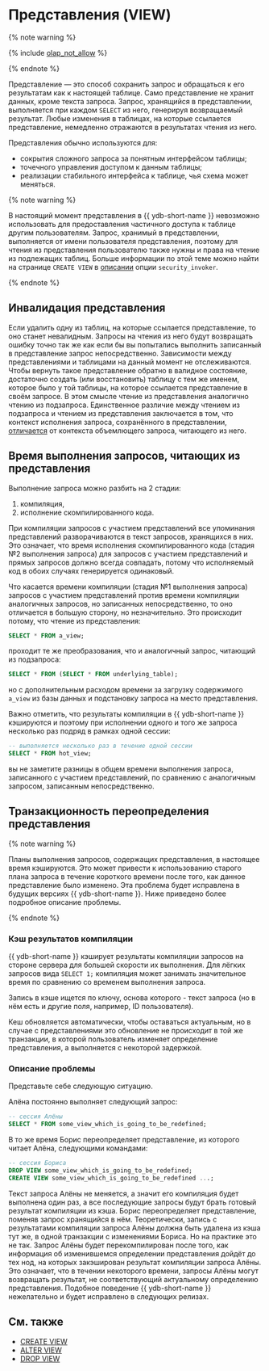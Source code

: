 # Представления (VIEW)

{% note warning %}

{% include [olap_not_allow](../../_includes/not_allow_for_olap.md) %}

{% endnote %}

Представление — это способ сохранить запрос и обращаться к его результатам как к настоящей таблице. Само представление не хранит данных, кроме текста запроса. Запрос, хранящийся в представлении, выполняется при каждом `SELECT` из него, генерируя возвращаемый результат. Любые изменения в таблицах, на которые ссылается представление, немедленно отражаются в результатах чтения из него.

Представления обычно используются для:
- сокрытия сложного запроса за понятным интерфейсом таблицы;
- точечного управления доступом к данным таблицы;
- реализации стабильного интерфейса к таблице, чья схема может меняться.

{% note warning %}

В настоящий момент представления в {{ ydb-short-name }} невозможно использовать для предоставления частичного доступа к таблице другим пользователям. Запрос, хранимый в представлении, выполняется от имени пользователя представления, поэтому для чтения из представления пользователю также нужны и права на чтение из подлежащих таблиц. Больше информации по этой теме можно найти на странице `CREATE VIEW` в [описании](../../yql/reference/syntax/create-view.md#security_invoker) опции `security_invoker`.

{% endnote %}

## Инвалидация представления

Если удалить одну из таблиц, на которые ссылается представление, то оно станет невалидным. Запросы на чтения из него будут возвращать ошибку точно так же как если бы вы попытались выполнить записанный в представление запрос непосредственно. Зависимости между представлениями и таблицами на данный момент не отслеживаются. Чтобы вернуть такое представление обратно в валидное состояние, достаточно создать (или восстановить) таблицу с тем же именем, которое было у той таблицы, на которое ссылается представление в своём запросе. В этом смысле чтение из представления аналогично чтению из подзапроса. Единственное различие между чтением из подзапроса и чтением из представления заключается в том, что контекст исполнения запроса, сохранённого в представлении, [отличается](../../yql/reference/syntax/create-view.md#context) от контекста объемлющего запроса, читающего из него.

## Время выполнения запросов, читающих из представления

Выполнение запроса можно разбить на 2 стадии:
1. компиляция,
2. исполнение скомпилированного кода.

При компиляции запросов с участием представлений все упоминания представлений разворачиваются в текст запросов, хранящихся в них. Это означает, что время исполнения скомпилированного кода (стадия №2 выполнения запроса) для запросов с участием представлений и прямых запросов должно всегда совпадать, потому что исполняемый код в обоих случаях генерируется одинаковый.

Что касается времени компиляции (стадия №1 выполнения запроса) запросов с участием представлений против времени компиляции аналогичных запросов, но записанных непосредственно, то оно отличается в большую сторону, но незначительно. Это происходит потому, что чтение из представления:

```sql
SELECT * FROM a_view;
```
проходит те же преобразования, что и аналогичный запрос, читающий из подзапроса:
```sql
SELECT * FROM (SELECT * FROM underlying_table);
```
но с дополнительным расходом времени за загрузку содержимого `a_view` из базы данных и подстановку запроса на место представления.

Важно отметить, что результаты компиляции в {{ ydb-short-name }} кэшируются и поэтому при исполнении одного и того же запроса несколько раз подряд в рамках одной сессии:
```sql
-- выполняется несколько раз в течение одной сессии
SELECT * FROM hot_view;
```
вы не заметите разницы в общем времени выполнения запроса, записанного с участием представлений, по сравнению с аналогичным запросом, записанным непосредственно.

## Транзакционность переопределения представления

{% note warning %}

Планы выполнения запросов, содержащих представления, в настоящее время кэшируются. Это может привести к использованию старого плана запроса в течение короткого времени после того, как данное представление было изменено. Эта проблема будет исправлена в будущих версиях {{ ydb-short-name }}. Ниже приведено более подробное описание проблемы.

{% endnote %}

### Кэш результатов компиляции

{{ ydb-short-name }} кэширует результаты компиляции запросов на стороне сервера для большей скорости их выполнения. Для лёгких запросов вида `SELECT 1;` компиляция может занимать значительное время по сравнению со временем выполнения запроса.

Запись в кэше ищется по ключу, основа которого - текст запроса (но в нём есть и другие поля, например, ID пользователя).

Кеш обновляется автоматически, чтобы оставаться актуальным, но в случае с представлениями это обновление не происходит в той же транзакции, в которой пользователь изменяет определение представления, а выполняется с некоторой задержкой.

### Описание проблемы

Представьте себе следующую ситуацию.

Алёна постоянно выполняет следующий запрос:
```sql
-- сессия Алёны
SELECT * FROM some_view_which_is_going_to_be_redefined;
```
В то же время Борис переопределяет представление, из которого читает Алёна, следующими командами:
```sql
-- сессия Бориса
DROP VIEW some_view_which_is_going_to_be_redefined;
CREATE VIEW some_view_which_is_going_to_be_redefined ...;
```

Текст запроса Алёны не меняется, а значит его компиляция будет выполнена один раз, а все последующие запросы будут брать готовый результат компиляции из кэша. Борис переопределяет представление, поменяв запрос хранящийся в нём. Теоретически, запись с результатами компиляции запроса Алёны должна быть удалена из кэша тут же, в одной транзакции с изменениями Бориса. Но на практике это не так. Запрос Алёны будет перекомпилирован после того, как информация об изменившемся определении представления дойдёт до тех нод, на которых закэширован результат компиляции запроса Алёны. Это означает, что в течении некоторого времени, запросы Алёны могут возвращать результат, не соответствующий актуальному определению представления. Подобное поведение {{ ydb-short-name }} нежелательно и будет исправлено в следующих релизах.

## См. также

* [CREATE VIEW](../../yql/reference/syntax/create-view.md)
* [ALTER VIEW](../../yql/reference/syntax/alter-view.md)
* [DROP VIEW](../../yql/reference/syntax/drop-view.md)
